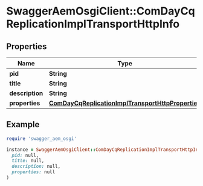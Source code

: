 # SwaggerAemOsgiClient::ComDayCqReplicationImplTransportHttpInfo

## Properties

| Name | Type | Description | Notes |
| ---- | ---- | ----------- | ----- |
| **pid** | **String** |  | [optional] |
| **title** | **String** |  | [optional] |
| **description** | **String** |  | [optional] |
| **properties** | [**ComDayCqReplicationImplTransportHttpProperties**](ComDayCqReplicationImplTransportHttpProperties.md) |  | [optional] |

## Example

```ruby
require 'swagger_aem_osgi'

instance = SwaggerAemOsgiClient::ComDayCqReplicationImplTransportHttpInfo.new(
  pid: null,
  title: null,
  description: null,
  properties: null
)
```

